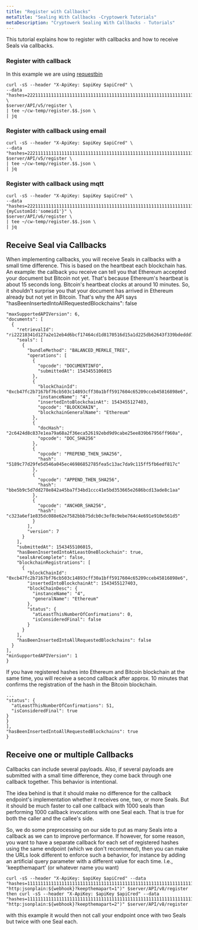 ```yaml
---
title: "Register with Callbacks"
metaTitle: "Sealing With Callbacks -Cryptowerk Tutorials"
metaDescription: "Cryptowerk Sealing With Callbacks - Tutorials"
---
```


This tutorial explains how to register with callbacks and how to receive Seals via callbacks.

### Register with callback
In this example we are using [requestbin](http://requestbin.com)

```
curl -sS --header "X-ApiKey: $apiKey $apiCred" \
--data "hashes=2221111111111111111111111111111111111111111111111111111111111111,1112222222222222222222222222222222222222222222222222222222222222,1113333333333333333333333333333333333333333333333333333333333333&callback=http:jsonplain:http://requestbin.fullcontact.com/14nv2lr1" \
$server/API/v5/register \
| tee ~/cw-temp/register.$$.json \
| jq
```

### Register with callback using email

```
curl -sS --header "X-ApiKey: $apiKey $apiCred" \
--data "hashes=2221111111111111111111111111111111111111111111111111111111111111,1112222222222222222222222222222222222222222222222222222222222222,1113333333333333333333333333333333333333333333333333333333333333&callback=email:jsonplain:callbacktest@mailinator.com" $server/API/v5/register \
| tee ~/cw-temp/register.$$.json \
| jq

```

### Register with callback using mqtt

```
curl -sS --header "X-ApiKey: $apiKey $apiCred" \
--data "hashes=2221111111111111111111111111111111111111111111111111111111111111,1112222222222222222222222222222222222222222222222222222222222222,1113333333333333333333333333333333333333333333333333333333333333&callback=mqtt:tcp://mqttcc1.cryptowerk.com:1883;test/topic2;{myCustomId:'someid1'}" \
$server/API/v6/register \
| tee ~/cw-temp/register.$$.json \
| jq
```


## Receive Seal via Callbacks
When implementing callbacks, you will receive Seals in callbacks with a small time difference. This is based on the heartbeat each blockchain has. An example: the callback you receive can tell you that Ethereum accepted your document but Bitcoin not yet. That's because Ethereum's heartbeat is about 15 seconds long. Bitcoin's heartbeat clocks at around 10 minutes. So, it shouldn't surprise you that your document has arrived in Ethereum already but not yet in Bitcoin. That's why the API says "hasBeenInsertedIntoAllRequestedBlockchains": false

```
"maxSupportedAPIVersion": 6,
"documents": [
  {
    "retrievalId": "ri22218341d127a2e12eb4d6bcf17464cd1d8170516d15a1d225db62643f339bdeddd7c69",
    "seals": [
      {
        "bundleMethod": "BALANCED_MERKLE_TREE",
        "operations": [
          {
            "opcode": "DOCUMENTINFO",
            "submittedAt": 1543455106015
          },
          {
            "blockChainId": "0xcb47fc2b7167bf76cb503c14893cff30a1bff5917604c65209cceb45816898e6",
            "instanceName": "4",
            "insertedIntoBlockchainAt": 1543455127403,
            "opcode": "BLOCKCHAIN",
            "blockchainGeneralName": "Ethereum"
          },
          {
            "docHash": "2c6424d8c837e1ea79a68a2f36eca526192ebd9d9cabe25ee839b67956ff960a",
            "opcode": "DOC_SHA256"
          },
          {
            "opcode": "PREPEND_THEN_SHA256",
            "hash": "5189c77d29fe5d546a045ec46986852785fea5c13ac7da9c115ff5fb6edf817c"
          },
          {
            "opcode": "APPEND_THEN_SHA256",
            "hash": "bbe5b9c5d7dd278e842a45ba7f34bd1ccc41e5bd353665e2686bcd13ade8c1aa"
          },
          {
            "opcode": "ANCHOR_SHA256",
            "hash": "c323a6ef1e835dc088e62e7582bbb75dcb0c3ef8c9ebe764c4e691e910e561d5"
          }
        ],
        "version": 7
      }
    ],
    "submittedAt": 1543455106015,
    "hasBeenInsertedIntoAtLeastOneBlockchain": true,
    "sealsAreComplete": false,
    "blockchainRegistrations": [
      {
        "blockChainId": "0xcb47fc2b7167bf76cb503c14893cff30a1bff5917604c65209cceb45816898e6",
        "insertedIntoBlockchainAt": 1543455127403,
        "blockChainDesc": {
          "instanceName": "4",
          "generalName": "Ethereum"
        },
        "status": {
          "atLeastThisNumberOfConfirmations": 0,
          "isConsideredFinal": false
        }
      }
    ],
    "hasBeenInsertedIntoAllRequestedBlockchains": false
  }
],
"minSupportedAPIVersion": 1
}
```

If you have registered hashes into Ethereum and Bitcoin blockchain at the same time, you will receive a second callback after approx. 10 minutes that confirms the registration of the hash in the Bitcoin blockchain.
```
...
"status": {
  "atLeastThisNumberOfConfirmations": 51,
  "isConsideredFinal": true
}
}
],
"hasBeenInsertedIntoAllRequestedBlockchains": true
}
```


## Receive one or multiple Callbacks
 Callbacks can include several payloads. Also, if several payloads are submitted with a small time difference, they come back through one callback together. This behavior is intentional.

 The idea behind is that it should make no difference for the callback endpoint's implementation whether it receives one, two, or more Seals. But it should be much faster to call one callback with 1000 seals than performing 1000 callback invocations with one Seal each. That is true for both the caller and the callee's side.

 So, we do some preprocessing on our side to put as many Seals into a callback as we can to improve performance. If however, for some reason, you want to have a separate callback for each set of registered hashes using the same endpoint (which we don't recommend), then you can make the URLs look different to enforce such a behavior, for instance by adding an artificial query parameter with a different value for each time. I.e., 'keepthemapart' (or whatever name you want)
```
curl -sS --header "X-ApiKey: $apiKey $apiCred" --data "hashes=1111111111111111111111111111111111111111111111111111111111111111&lookupInfos=23&callback=$(urlEncode "http:jsonplain:${webhook}?keepthemapart=1")" $server/API/v8/register
then curl -sS --header "X-ApiKey: $apiKey $apiCred" --data "hashes=1111111111111111111111111111111111111111111111111111111111111111&lookupInfos=23&callback=$(urlEncode "http:jsonplain:${webhook}?keepthemapart=2")" $server/API/v8/register
```
with this example it would then not call your endpoint once with two Seals but twice with one Seal each.
